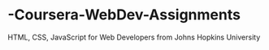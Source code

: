 # -Coursera-WebDev-Assignments
HTML, CSS, JavaScript for Web Developers  from Johns Hopkins University 

